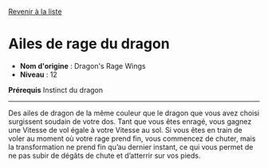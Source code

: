 [Revenir à la liste](list.md)

# Ailes de rage du dragon

 * **Nom d'origine** : Dragon's Rage Wings
 * **Niveau** : 12


<p><strong>Prérequis</strong> Instinct du dragon</p>
<hr>
<p>Des ailes de dragon de la même couleur que le dragon que vous avez choisi surgissent soudain de votre dos. Tant que vous êtes enragé, vous gagnez une Vitesse de vol égale à votre Vitesse au sol. Si vous êtes en train de voler au moment où votre rage prend fin, vous commencez de chuter, mais la transformation ne prend fin qu’au dernier instant, ce qui vous permet de ne pas subir de dégâts de chute et d’atterrir sur vos pieds.</p>